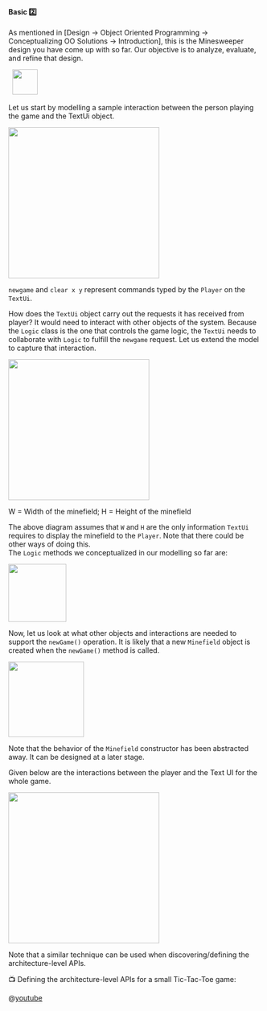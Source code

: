 <link rel="stylesheet" href="{{baseUrl}}/css/textbook.css">

<div class="website-content">

<div id="title">

#### Basic :two:

</div>

<div id="body">

As mentioned in [<trigger trigger="click" for="modal:basicModelling-modelingIntro">Design &rarr; Object Oriented Programming &rarr; Conceptualizing OO Solutions &rarr; Introduction</trigger>], this is the Minesweeper design you have come up with so far. Our objective is to analyze, evaluate, and refine that design.

<modal title="Textbook &raquo;" id="modal:basicModelling-modelingIntro">
  <include src="../introduction/full.md"/>
</modal>

<img src="{{baseUrl}}/oopDesign/conceptualizingSolution/introduction/images/textLogicMinefieldCell.png" height="50" />
<p/>

Let us start by modelling a sample interaction between the person playing the game and the TextUi object.

<tip-box>

<img src="{{baseUrl}}/oopDesign/conceptualizingSolution/basic/images/playerText.png" height="300" />
<p/>

`newgame` and `clear x y` represent commands typed by the `Player` on the `TextUi`.

</tip-box>

How does the `TextUi` object carry out the requests it has received from player? It would need to interact with other objects of the system. Because the `Logic` class is the one that controls the game logic, the `TextUi` needs to collaborate with `Logic` to fulfill the `newgame` request. Let us extend the model to capture that interaction.

<tip-box>

<img src="{{baseUrl}}/oopDesign/conceptualizingSolution/basic/images/playerTextLogic.png" height="280" />
<p/>

W = Width of the minefield; H =  Height of the minefield

</tip-box>

The above diagram assumes that `W` and `H` are the only information `TextUi` requires to display the minefield to the `Player`. Note that there could be other ways of doing this.  
The `Logic` methods we conceptualized in our modelling so far are:

<tip-box>

<img src="{{baseUrl}}/oopDesign/conceptualizingSolution/basic/images/textLogicMinefieldCell.png" height="115" />

</tip-box>

Now, let us look at what other objects and interactions are needed to support the `newGame()` operation.  It is likely that a new `Minefield` object is created when the `newGame()` method is called.

<tip-box>

<img src="{{baseUrl}}/oopDesign/conceptualizingSolution/basic/images/logicMinefield.png" height="150" />

</tip-box>

Note that the behavior of the `Minefield` constructor has been abstracted away. It can be designed at a later stage.

Given below are the interactions between the player and the Text UI for the whole game.


<tip-box>

<img src="{{baseUrl}}/oopDesign/conceptualizingSolution/basic/images/playerTextLoop.png" height="300" />
<p/>

</tip-box><p>

<tip-box type="tip"> 

Note that <tooltip content="using sequence diagramsn">a similar technique</tooltip> can be used when discovering/defining the architecture-level APIs.

<div v-closeable alt="Tic-Tac-Toe Video"> 

:tv: Defining the architecture-level APIs for a small Tic-Tac-Toe game:

@[youtube](Un80XoRT1ME)

</div>

</tip-box>

</div>

<div id="extras">
<div>

</div>
